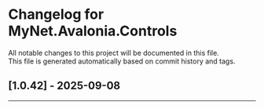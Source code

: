 # Changelog for MyNet.Avalonia.Controls

All notable changes to this project will be documented in this file.  
This file is generated automatically based on commit history and tags.




## [1.0.42] - 2025-09-08











---

